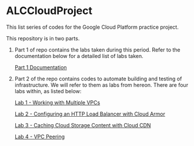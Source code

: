 # ALCCloudProject

This list series of codes for the Google Cloud Platform practice project.

This repository is in two parts.

1. Part 1 of repo contains the labs taken during this period. Refer to the documentation below for a detailed list of labs taken.

   [Part 1 Documentation](./Part%201%20Challenge/Part%201%20Documentation.md)

1. Part 2 of the repo contains codes to automate building and testing of infrastructure. We will refer to them as labs from hereon. There are four labs within, as listed below:

    [Lab 1 - Working with Multiple VPCs](Part%202%20Challenge/Lab%201%20-%20Working%20With%20Multiple%20VPCs.md)

    [Lab 2 - Configuring an HTTP Load Balancer with Cloud Armor](Part%202%20Challenge/Lab%202%20-%20Configuring%20an%20HTTP%20Load%20Balancer%20with%20Cloud%20Armor.md)

    [Lab 3 - Caching Cloud Storage Content with Cloud CDN](Part%202%20Challenge/Lab%203%20-%20Caching%20Cloud%20Storage%20Content%20with%20Cloud%20CDN.md)

    [Lab 4 - VPC Peering](Part%202%20Challenge/Lab%204%20-%20VPC%20Peering.md)

